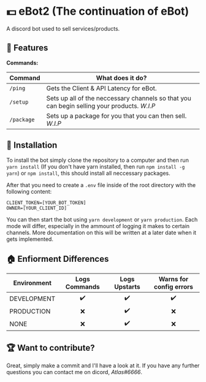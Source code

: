 # 💵 eBot2 (The continuation of eBot)

A discord bot used to sell services/products.

## 📝 Features

**Commands:**

| Command | What does it do? |
| ---- | ---- |
| `/ping` | Gets the Client & API Latency for eBot. |
| `/setup` | Sets up all of the neccessary channels so that you can begin selling your products. *W.I.P* |
| `/package` | Sets up a package for you that you can then sell. *W.I.P* |

## 🤖 Installation

To install the bot simply clone the repository to a computer and then run `yarn install` (If you don't have yarn installed, then run `npm install -g yarn`) or `npm install`, this should install all neccessary packages.

After that you need to create a `.env` file inside of the root directory with the following content:

```text
CLIENT_TOKEN=[YOUR_BOT_TOKEN]
OWNER=[YOUR_CLIENT_ID]
```

You can then start the bot using `yarn development` or `yarn production`. Each mode will differ, especially in the ammount of logging it makes to certain channels. More documentation on this will be written at a later date when it gets implemented.

## 🏠 Enfiorment Differences

| Environment | Logs Commands | Logs Upstarts | Warns for config errors |
| --- | :---: | :---: | :---: |
| DEVELOPMENT | ✔️ | ✔️ | ✔️ |
| PRODUCTION | ❌ | ✔️ | ❌ |
| NONE | ❌ | ✔️ | ❌ |

## 🏆 Want to contribute?

Great, simply make a commit and I'll have a look at it. If you have any further questions you can contact me on dicord, *Atlas#6666*.
